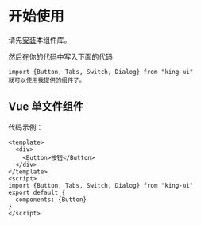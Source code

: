 # 开始使用
请先[安装](#/install)本组件库。

然后在你的代码中写入下面的代码
```
import {Button, Tabs, Switch, Dialog} from "king-ui"
就可以使用我提供的组件了。
```
## Vue 单文件组件
代码示例：

```
<template>
  <div>
    <Button>按钮</Button>
  </div>
</template>
<script>
import {Button, Tabs, Switch, Dialog} from "king-ui"
export default {
  components: {Button}
}
</script>
```